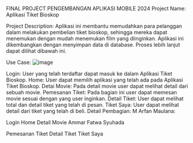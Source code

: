FINAL PROJECT PENGEMBANGAN APLIKASI MOBILE 2024 Project Name: Aplikasi Tiket Bioskop

Project Description: Aplikasi ini membantu memudahkan para pelanggan dalam melakukan pembelian tiket bioskop, sehingga mereka dapat menemukan dengan mudah menemukan film yang diinginkan. Aplikasi ini dikembangkan dengan menyimpan data di database. Proses lebih lanjut dapat dilihat dibawah ini.

Use Case: ![image](https://github.com/Arfan-maulana/Final_PamA/assets/114915872/221506c6-51a5-419a-bdea-c359ce158e74)


Login: User yang telah terdaftar dapat masuk ke dalam Aplikasi Tiket Bioskop.
Home: User dapat memilih aplikasi yang telah ada pada Aplikasi Tiket Bioskop.
Detai Movie: Pada detail movie user dapat melihat detail dari sebuah movie.
Pemesanan Tiket: Pada bagian ini user dapat memesan movie sesuai dengan yang user inginkan.
Detail Tiket: User dapat melihat total dan detail tiket yang telah di pesan.
Tiket Saya: User dapat melihat detail dari tiket yang telah di beli.
Detail Pembagian: M Arfan Maulana:

Login
Home
Detail Movie
Ammar Fatwa Syuhada

Pemesanan Tiket
Detail Tiket
Tiket Saya
